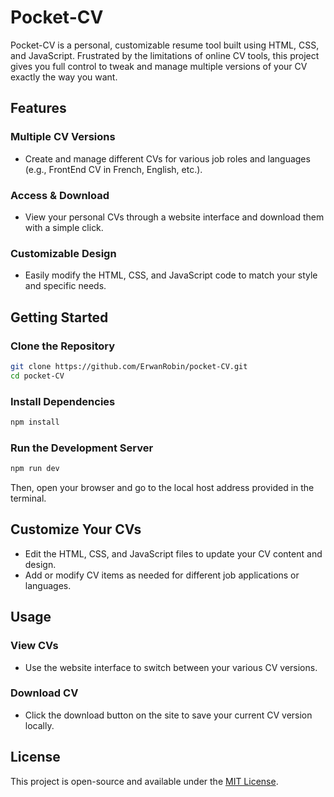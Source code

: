 # Pocket-CV

Pocket-CV is a personal, customizable resume tool built using HTML, CSS, and JavaScript. Frustrated by the limitations of online CV tools, this project gives you full control to tweak and manage multiple versions of your CV exactly the way you want.

## Features

### Multiple CV Versions

- Create and manage different CVs for various job roles and languages (e.g., FrontEnd CV in French, English, etc.).

### Access & Download

- View your personal CVs through a website interface and download them with a simple click.

### Customizable Design

- Easily modify the HTML, CSS, and JavaScript code to match your style and specific needs.

## Getting Started

### Clone the Repository

```bash
git clone https://github.com/ErwanRobin/pocket-CV.git
cd pocket-CV
```

### Install Dependencies

```bash
npm install
```

### Run the Development Server

```bash
npm run dev
```

Then, open your browser and go to the local host address provided in the terminal.

## Customize Your CVs

- Edit the HTML, CSS, and JavaScript files to update your CV content and design.
- Add or modify CV items as needed for different job applications or languages.

## Usage

### View CVs

- Use the website interface to switch between your various CV versions.

### Download CV

- Click the download button on the site to save your current CV version locally.

## License

This project is open-source and available under the [MIT License](LICENSE).
